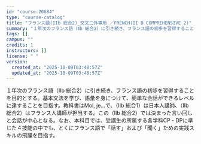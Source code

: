```yaml
---
id: "course:20684"
type: "course-catalog"
title: "フランス語(IIb 総合2)_交文二外専用 ／FRENCH(II B COMPREHENSIVE 2)"
summary: "１年次のフランス語（Ⅱb 総合2）に引き続き、フランス語の初歩を習得することを目的とする。基本文法を学び、語彙を身につけて、簡単な会話ができるレベルに達することを目指す。教科書はMoi, je...で、（Ⅱb 総合1）は日本人講師、（Ⅱb …"
tags: []
campus: ""
credits: 1
instructors: []
license: " "
version:
  created_at: "2025-10-09T03:48:57Z"
  updated_at: "2025-10-09T03:48:57Z"
---
```


１年次のフランス語（Ⅱb 総合2）に引き続き、フランス語の初歩を習得することを目的とする。基本文法を学び、語彙を身につけて、簡単な会話ができるレベルに達することを目指す。教科書はMoi, je...で、（Ⅱb 総合1）は日本人講師、（Ⅱb 総合2）はフランス人講師が担当する。この（Ⅱb 総合2）では決まった言い回しと会話が中心となる。なお、本科目では、受講生の所属する各学科CP・DPに準じた４技能の中でも、とくにフランス語で「話す」および「聞く」ための実践スキルの飛躍を目指す。
